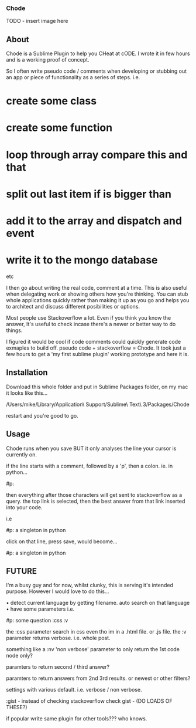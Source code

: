 ### Chode
TODO - insert image here

## About

Chode is a Sublime Plugin to help you CHeat at cODE. I wrote it in few hours and is a working proof of concept.


So I often write pseudo code / comments when developing or stubbing out an app or piece of functionality as a series of steps. i.e.


# create some class

# create some function

# loop through array compare this and that

# split out last item if is bigger than

# add it to the array and dispatch and event

# write it to the mongo database

etc


I then go about writing the real code, comment at a time. This is also useful when delegating work or showing others how you're thinking. You can stub whole applications quickly rather than making it up as you go and helps you to architect and discuss different posibilities or options.


Most people use Stackoverflow a lot. Even if you think you know the answer, It's useful to check incase there's a newer or better way to do things.


I figured it would be cool if code comments could quickly generate code exmaples to build off. pseudo code + stackoverflow = Chode. It took just a few hours to get a 'my first sublime plugin' working prototype and here it is.



## Installation
Download this whole folder and put in Sublime Packages folder, on my mac it looks like this...


/Users/mike/Library/Application\ Support/Sublime\ Text\ 3/Packages/Chode


restart and you're good to go.




## Usage

Chode runs when you save BUT it only analyses the line your cursor is currently on.

if the line starts with a comment, followed by a 'p', then a colon. ie. in python...


#p:


then everything after those characters will get sent to stackoverflow as a query. the top link is selected, then the best answer from that link inserted into your code.


i.e

#p: a singleton in python


click on that line, press save, would become...


#p: a singleton in python
<TOP ANSWER FROM STACK OVERFLOW GETS INSERTED HERE>



## FUTURE

I'm a busy guy and for now, whilst clunky, this is serving it's intended purpose. However I would love to do this...

• detect current language by getting filename. auto search on that language
• have some parameters i.e.

#p: some question :css :v

the :css parameter search in css even tho im in a .html file. or .js file.
the :v parameter returns verbose. i.e. whole post.

something like a :nv 'non verbose' parameter to only return the 1st code node only?

paramters to return second / third answer?

paramters to return answers from 2nd 3rd results. or newest or other filters?

settings with various default. i.e. verbose / non verbose. 

:gist - instead of checking stackoverflow check gist - (DO LOADS OF THESE?)


if popular write same plugin for other tools??? who knows.


